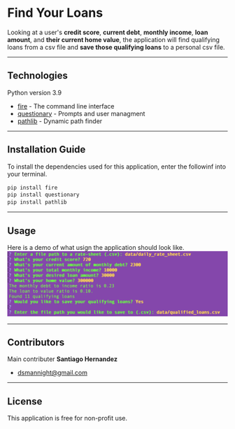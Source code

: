# Find Your Loans

Looking at a user's **credit score**, **current debt**, **monthly income**, **loan amount**, and **their current home value**, the application will find qualifying loans from a csv file and **save those qualifying loans** to a personal csv file. 

---

## Technologies

Python version 3.9 
* [fire](https://github.com/google/python-fire) - The command line interface
* [questionary](https://github.com/tmbo/questionary) - Prompts and user managment
* [pathlib](https://docs.python.org/3/library/pathlib.html) - Dynamic path finder

---

## Installation Guide

To install the dependencies used for this application, enter the followinf into your terminal.
```python
pip install fire
pip install questionary
pip install pathlib
```

---

## Usage

Here is a demo of what usign the application should look like. 
![Demo](demo.png)

---

## Contributors

Main contributer **Santiago Hernandez**
- [dsmannight@gmail.com](dsmannight@gmail.com)

---

## License

This application is free for non-profit use.
